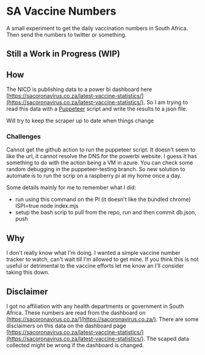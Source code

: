 # SA Vaccine Numbers

A small experiment to get the daily vaccination numbers in South Africa. Then send the numbers to twitter or something.

## Still a Work in Progress (WIP)

## How

The NICD is publishing data to a power bi dashboard here [https://sacoronavirus.co.za/latest-vaccine-statistics/](https://sacoronavirus.co.za/latest-vaccine-statistics/). So I am trying to read this data with a [Puppeteer](https://pptr.dev/) script and write the results to a json file.

Will try to keep the scraper up to date when things change

### Challenges

Cannot get the github action to run the puppeteer script. It doesn't seem to like the url, it cannot resolve the DNS for the powerbi website. I guess it has something to do with the action being a VM in azure. You can check some random debugging in the puppeteer-testing branch. So new solution to automate is to run the scrip on a raspberry pi at my home once a day.

Some details mainly for me to remember what I did:

- run using this command on the PI (it doesn't like the bundled chrome) ISPI=true node index.mjs
- setup the bash scrip to pull from the repo, run and then commit db.json, push

## Why

I don't really know what I'm doing. I wanted a simple vaccine number tracker to watch, can't wait till I'm allowed to get mine. If you think this is not useful or detrimental to the vaccine efforts let me know an I'll consider taking this down.

## Disclaimer

I got no affiliation with any health departments or government in South Africa. These numbers are read from the dashboard on [https://sacoronavirus.co.za/](https://sacoronavirus.co.za/). There are some disclaimers on this data on the dashboard page [https://sacoronavirus.co.za/latest-vaccine-statistics/](https://sacoronavirus.co.za/latest-vaccine-statistics/). The scaped data collected might be wrong if the dashboard is changed.